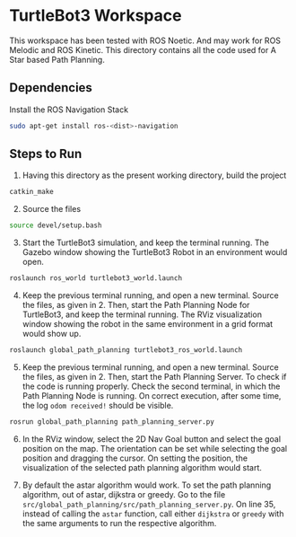 # TurtleBot3 Workspace

This workspace has been tested with ROS Noetic. And may work for ROS Melodic and ROS Kinetic. This directory contains all the code used for A Star based Path Planning.

## Dependencies
Install the ROS Navigation Stack

```bash
sudo apt-get install ros-<dist>-navigation
```

## Steps to Run

1. Having this directory as the present working directory, build the project

```bash
catkin_make
```

2. Source the files

```bash
source devel/setup.bash
```

3. Start the TurtleBot3 simulation, and keep the terminal running. The Gazebo window showing the TurtleBot3 Robot in an environment would open.

```bash
roslaunch ros_world turtlebot3_world.launch
```

4. Keep the previous terminal running, and open a new terminal. Source the files, as given in 2. Then, start the Path Planning Node for TurtleBot3, and keep the terminal running. The RViz visualization window showing the robot in the same environment in a grid format would show up.

```bash
roslaunch global_path_planning turtlebot3_ros_world.launch
```

5. Keep the previous terminal running, and open a new terminal. Source the files, as given in 2. Then, start the Path Planning Server. To check if the code is running properly. Check the second terminal, in which the Path Planning Node is running. On correct execution, after some time, the log `odom received!` should be visible.

```bash
rosrun global_path_planning path_planning_server.py
```

6. In the RViz window, select the 2D Nav Goal button and select the goal position on the map. The orientation can be set while selecting the goal position and dragging the cursor. On setting the position, the visualization of the selected path planning algorithm would start.

7. By default the astar algorithm would work. To set the path planning algorithm, out of astar, dijkstra or greedy. Go to the file `src/global_path_planning/src/path_planning_server.py`. On line 35, instead of calling the `astar` function, call either `dijkstra` or `greedy` with the same arguments to run the respective algorithm.